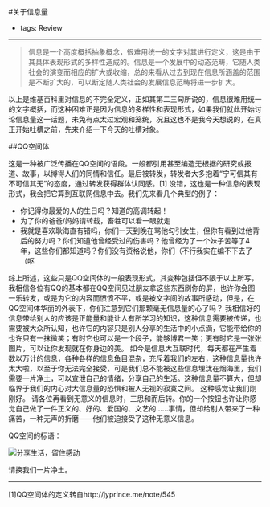 #关于信息量

- tags: Review

----

>信息是一个高度概括抽象概念，很难用统一的文字对其进行定义，这是由于其具体表现形式的多样性造成的。信息是一个发展中的动态范畴，它随人类社会的演变而相应的扩大或收缩，总的来看从过去到现在信息所涵盖的范围是不断扩大的，可以断定随人类社会的发展信息范畴将进一步扩大。

以上是维基百科里对信息的不完全定义，正如其第二三句所说的，信息很难用统一的文字概括，而这种困难正是因为信息的多样性和表现形式，如果我们就此开始讨论信息量这一话题，未免有点太过宏观和笼统，况且这也不是我今天想说的，在真正开始吐槽之前，先来介绍一下今天的吐槽对象。

##QQ空间体

这是一种被广泛传播在QQ空间的语段。一般都引用甚至编造无根据的研究或报道、故事，以博得人们的同情和信任。最后被转发，转发者大多抱着“宁可信其有不可信其无”的态度，通过转发获得群体认同感。[1]
没错，这也是一种信息的表现形式，我会把它算到互联网信息中去。我们先来看几个典型的例子：

* 你记得你最爱的人的生日吗？知道的高调转起！
* 为了你的爸爸/妈妈请转载，畜牲可以看一眼就走
* 我就是喜欢耿海直有错吗，你们一天到晚在骂他勾引女生，但你有看到过他背后的努力吗？你们知道他曾经受过的伤害吗？他曾经为了一个妹子苦等了4年，这些你们都知道吗？你们没有资格说他，你们（不行我实在编不下去了（呕

综上所述，这些只是QQ空间体的一般表现形式，其变种包括但不限于以上所写，我相信各位有QQ的基本都在QQ空间见过朋友拿这些东西刷你的屏，也许你会图一乐转发，或是为它的内容而愤愤不平，或是被文字间的故事所感动，但是，在QQ空间体华丽的外表下，你们注意到它们那颗毫无信息量的心了吗？
我相信好的信息带给别人的应该是正能量和能让人有所学习的知识，这种信息需要被传递，也需要被大众所认知，也许它的内容只是别人分享的生活中的小点滴，它能带给你的也许只有一抹微笑；有时它也可以是一个段子，能够博君一笑；更有时它是一张张图片，可以让你发现就在你身边的美。
如今是信息大互联时代，每天都在产生着数以万计的信息，各种各样的信息鱼目混杂，充斥着我们的左右，这种信息量也许太大啦，以至于你无法完全接受，可是我们总不能被这些信息埋汰在烟海里，我们需要一片净土，可以宣泄自己的情绪，分享自己的生活。这种信息量不算大，但却临界于我们的内心对大信息量的恐惧和被人无视的寂寞之间。
这种感觉让我们刚刚好。
请各位再看到无意义的信息时，三思和而后转。你的一个按钮也许让你感觉自己做了一件正义的、好的、爱国的、文艺的......事情，但却给别人带来了一种痛苦，一种无声的折磨——他们被迫接受了这种无意义信息。

QQ空间的标语：

![分享生活，留住感动](http://ww4.sinaimg.cn/large/a09dc92fgw1edba7vwa34j20dl091aam.jpg)


请换我们一片净土。


******


[1]QQ空间体的定义转自http://jyprince.me/note/545
